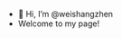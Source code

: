 - 👋 Hi, I’m @weishangzhen
- Welcome to my page!

<!---
weishangzhen/weishangzhen is a ✨ special ✨ repository because its `README.md` (this file) appears on your GitHub profile.
You can click the Preview link to take a look at your changes.
--->
